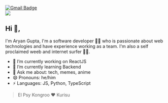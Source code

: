 

[![Gmail Badge](https://img.shields.io/badge/-aguyran@outlook.com-c14438?style=flat-square&logo=Gmail&logoColor=white&link=mailto:aguyran@outlook.com)](mailto:aguyran@outlook.com)
<br/>
<img src="https://c.tenor.com/rK3k9EgLkhEAAAAC/steins-gate.gif" />
## Hi 👋, 
I'm Aryan Gupta, I'm a software developer 👨‍💻 who is passionate about web technologies and have experience working as a team. I'm also a self proclaimed weeb and internet surfer
🏄‍♂️. 

- 🔭 I’m currently working on ReactJS
- 🌱 I’m currently learning Backend
- 💬 Ask me about: tech, memes, anime
- 😄 Pronouns: he/him
- ⚡ Languages: JS, Python, TypeScript

> El Psy Kongroo ❤ Kurisu
